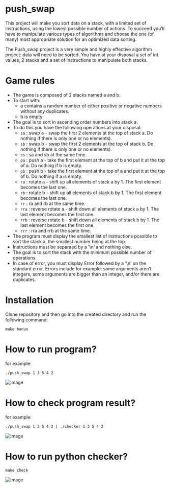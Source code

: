 # push_swap
This project will make you sort data on a stack, with a limited set of instructions, using the lowest possible number of actions. To succeed you’ll have to manipulate various types of algorithms and choose the one (of many) most appropriate solution for an optimized data sorting.

The Push_swap project is a very simple and highly effective algorithm project: data will
need to be sorted. You have at your disposal a set of int values, 2 stacks and a set of
instructions to manipulate both stacks.

# Game rules

- The game is composed of 2 stacks named a and b.
- To start with:
  - a contains a random number of either positive or negative numbers without
  any duplicates.
  - b is empty
- The goal is to sort in ascending order numbers into stack a.
- To do this you have the following operations at your disposal:
  - `sa` : swap a - swap the first 2 elements at the top of stack a. Do nothing if there
  is only one or no elements).
  - `sb` : swap b - swap the first 2 elements at the top of stack b. Do nothing if there
  is only one or no elements).
  - `ss` : sa and sb at the same time.
  - `pa` : push a - take the first element at the top of b and put it at the top of a. Do
  nothing if b is empty.
  - `pb` : push b - take the first element at the top of a and put it at the top of b. Do
  nothing if a is empty.
  - `ra` : rotate a - shift up all elements of stack a by 1. The first element becomes
  the last one.
  - `rb` : rotate b - shift up all elements of stack b by 1. The first element becomes
  the last one.
  - `rr` : ra and rb at the same time.
  - `rra` : reverse rotate a - shift down all elements of stack a by 1. The last element
  becomes the first one.
  - `rrb` : reverse rotate b - shift down all elements of stack b by 1. The last element
  becomes the first one.
  - `rrr` : rra and rrb at the same time.
- The program must display the smallest list of instructions possible to sort the stack
  a, the smallest number being at the top.
- Instructions must be separaed by a ’\n’ and nothing else.
- The goal is to sort the stack with the minimum possible number of operations.
- In case of error, you must display Error followed by a ’\n’ on the standard error.
  Errors include for example: some arguments aren’t integers, some arguments are
  bigger than an integer, and/or there are duplicates.

# Installation
Clone repository and then go into the created directory and run the following command:
```
make bonus
```
# How to run program?
for example:
```
./push_swap 1 3 5 4 2
```
![image](https://user-images.githubusercontent.com/69306932/135731419-0a0df9c1-eef3-485c-bb19-a7f6fb913375.png)

# How to check program result?
for example:
```
./push_swap 1 3 5 4 2 | ./checker 1 3 5 4 2
```
![image](https://user-images.githubusercontent.com/69306932/135731444-afb399a8-72d1-4026-8a82-44d5f101cdc2.png)

# How to run python checker?
```
make check
```
![image](https://user-images.githubusercontent.com/69306932/135731466-e9397750-0466-4580-be58-0802cebc0b7f.png)


